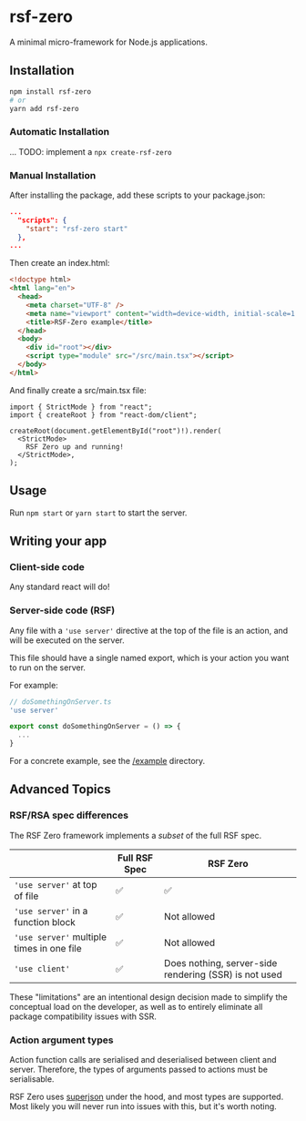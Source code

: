 # rsf-zero

A minimal micro-framework for Node.js applications.

## Installation

```bash
npm install rsf-zero
# or
yarn add rsf-zero
```

### Automatic Installation
... TODO: implement a `npx create-rsf-zero`

### Manual Installation
After installing the package, add these scripts to your package.json:

```json
...
  "scripts": {
    "start": "rsf-zero start"
  },
...
```

Then create an index.html:
```html
<!doctype html>
<html lang="en">
  <head>
    <meta charset="UTF-8" />
    <meta name="viewport" content="width=device-width, initial-scale=1.0" />
    <title>RSF-Zero example</title>
  </head>
  <body>
    <div id="root"></div>
    <script type="module" src="/src/main.tsx"></script>
  </body>
</html>
```

And finally create a src/main.tsx file:
```tsx
import { StrictMode } from "react";
import { createRoot } from "react-dom/client";

createRoot(document.getElementById("root")!).render(
  <StrictMode>
    RSF Zero up and running!
  </StrictMode>,
);
```

## Usage

Run `npm start` or `yarn start` to start the server.

## Writing your app

### Client-side code

Any standard react will do!

### Server-side code (RSF)

Any file with a `'use server'` directive at the top of the file is an action, and will be executed on the server.

This file should have a single named export, which is your action you want to run on the server.

For example:
```typescript
// doSomethingOnServer.ts
'use server'

export const doSomethingOnServer = () => {
  ...
}
```

For a concrete example, see the [/example](/example) directory.

## Advanced Topics

### RSF/RSA spec differences

The RSF Zero framework implements a _subset_ of the full RSF spec.

|                                           | Full RSF Spec | RSF Zero                                              |
|-------------------------------------------|---------------|-------------------------------------------------------|
| `'use server'` at top of file             | ✅             | ✅                                                     |
| `'use server'` in a function block        | ✅             | Not allowed                                           |
| `'use server'` multiple times in one file | ✅             | Not allowed                                           |
| `'use client'`                            | ✅             | Does nothing, server-side rendering (SSR) is not used |

These "limitations" are an intentional design decision made to simplify the conceptual load on the developer, as well as to entirely eliminate all package compatibility issues with SSR.

### Action argument types

Action function calls are serialised and deserialised between client and server. Therefore, the types of arguments passed to actions must be serialisable.

RSF Zero uses [superjson](https://github.com/flightcontrolhq/superjson) under the hood, and most types are supported.
Most likely you will never run into issues with this, but it's worth noting.
